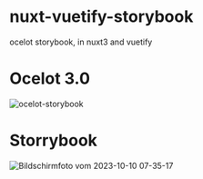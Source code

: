 # nuxt-vuetify-storybook
ocelot storybook, in nuxt3 and vuetify

# Ocelot 3.0

![ocelot-storybook](https://github.com/ogerly/nuxt-vuetify-storybook/assets/1324583/fbdf05e5-8de8-43a1-ba33-22257813111b)

# Storrybook 

![Bildschirmfoto vom 2023-10-10 07-35-17](https://github.com/ogerly/nuxt-vuetify-storybook/assets/1324583/db4b2674-6094-437b-9e81-124b39b8e070)

